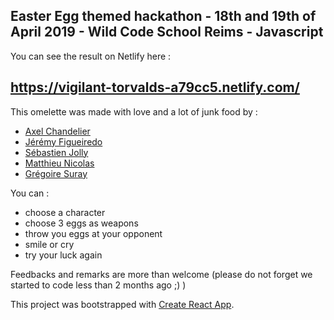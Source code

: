 ## Easter Egg themed hackathon - 18th and 19th of April 2019 - Wild Code School Reims - Javascript

You can see the result on Netlify here :

## https://vigilant-torvalds-a79cc5.netlify.com/

This omelette was made with love and a lot of junk food by :
+ [Axel Chandelier](https://github.com/spartakyste)
+ [Jérémy Figueiredo](https://github.com/0figueiredo)
+ [Sébastien Jolly](https://github.com/seb879)
+ [Matthieu Nicolas](https://github.com/mtthncls)
+ [Grégoire Suray](https://github.com/dezedene)

You can :
+ choose a character
+ choose 3 eggs as weapons
+ throw you eggs at your opponent
+ smile or cry
+ try your luck again

Feedbacks and remarks are more than welcome (please do not forget we started to code less than 2 months ago ;) )


This project was bootstrapped with [Create React App](https://github.com/facebook/create-react-app).



